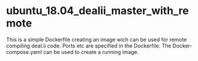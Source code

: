 # ubuntu_18.04_dealii_master_with_remote

This is a simple Dockerfile creating an image wich can be used for remote compiling deal.ii code.
Ports etc are specified in the Dockerfile. The Docker-compose.yaml can be used to create a running image. 
